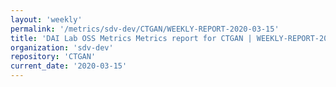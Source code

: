 ```yaml
---
layout: 'weekly'
permalink: '/metrics/sdv-dev/CTGAN/WEEKLY-REPORT-2020-03-15'
title: 'DAI Lab OSS Metrics Metrics report for CTGAN | WEEKLY-REPORT-2020-03-15'
organization: 'sdv-dev'
repository: 'CTGAN'
current_date: '2020-03-15'
---
```


